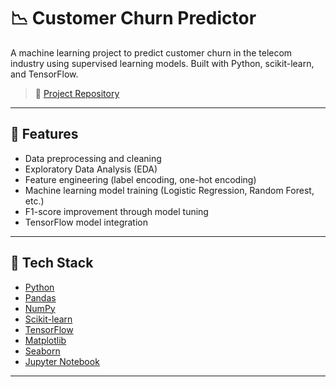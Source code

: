 # 📉 Customer Churn Predictor

A machine learning project to predict customer churn in the telecom industry using supervised learning models. Built with Python, scikit-learn, and TensorFlow.

> 🔗 [Project Repository](https://github.com/arbabcodess/customer_churn)

---

## 🚀 Features

- Data preprocessing and cleaning
- Exploratory Data Analysis (EDA)
- Feature engineering (label encoding, one-hot encoding)
- Machine learning model training (Logistic Regression, Random Forest, etc.)
- F1-score improvement through model tuning
- TensorFlow model integration

---

## 🧠 Tech Stack

- [Python](https://www.python.org/)
- [Pandas](https://pandas.pydata.org/)
- [NumPy](https://numpy.org/)
- [Scikit-learn](https://scikit-learn.org/)
- [TensorFlow](https://www.tensorflow.org/)
- [Matplotlib](https://matplotlib.org/)
- [Seaborn](https://seaborn.pydata.org/)
- [Jupyter Notebook](https://jupyter.org/)

---



